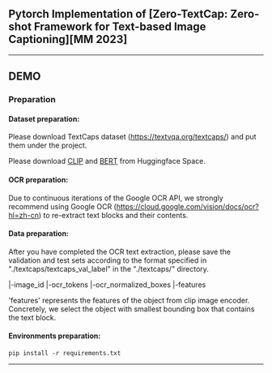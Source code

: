 ## Pytorch Implementation of [Zero-TextCap: Zero-shot Framework for Text-based Image Captioning][MM 2023]
***
## DEMO

### Preparation

#### Dataset preparation:
Please download TextCaps dataset (https://textvqa.org/textcaps/) and put them under the project.

Please download [CLIP](https://huggingface.co/openai/clip-vit-base-patch32) and [BERT](https://huggingface.co/bert-base-uncased) from Huggingface Space.
#### OCR preparation:
Due to continuous iterations of the Google OCR API, we strongly recommend using Google OCR (https://cloud.google.com/vision/docs/ocr?hl=zh-cn) to re-extract text blocks and their contents. 

#### Data preparation:
After you have completed the OCR text extraction, please save the validation and test sets according to the format specified in "./textcaps/textcaps_val_label" in the "./textcaps/" directory.

|-image_id
|-ocr_tokens
|-ocr_normalized_boxes
|-features

'features' represents the features of the object from clip image encoder. Concretely, we select the object with smallest bounding box that contains the text block.
#### Environments preparation:
```
pip install -r requirements.txt
```
****
<!--### Citation
Please cite our work if you use it in your research:
```
@inproceedings{xu2023zero,
  title={Zero-TextCap: Zero-shot Framework for Text-based Image Captioning},
  author={Xu, Dongsheng and Zhao, Wenye and Cai, Yi and Huang, Qingbao},
  booktitle={Proceedings of the 31st ACM International Conference on Multimedia},
  pages={4949--4957},
  year={2023}
}
```
### Acknowledgment 
This code is based on the [bert-gen](https://github.com/nyu-dl/bert-gen) and [ConZIC](https://github.com/joeyz0z/ConZIC). -->


